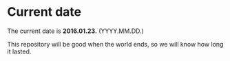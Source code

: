 # Current date

The current date is **2016.01.23.** (YYYY.MM.DD.)

This repository will be good when the world ends, so we will know how long it lasted.